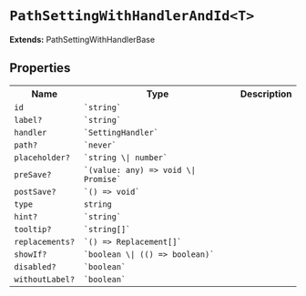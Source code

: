 # `PathSettingWithHandlerAndId<T>`
**Extends:** PathSettingWithHandlerBase<T>
## Properties 
<table><tr><th>Name</th><th>Type</th><th>Description</th></tr>
<tr><td><code>id</code></td><td><code>`string`</code></td><td><code></code></td></tr>
<tr><td><code>label?</code></td><td><code>`string`</code></td><td><code></code></td></tr>
<tr><td><code>handler</code></td><td><code>`SettingHandler`</code></td><td><code></code></td></tr>
<tr><td><code>path?</code></td><td><code>`never`</code></td><td><code></code></td></tr>
<tr><td><code>placeholder?</code></td><td><code>`string \| number`</code></td><td><code></code></td></tr>
<tr><td><code>preSave?</code></td><td><code>`(value: any) => void \| Promise<void>`</code></td><td><code></code></td></tr>
<tr><td><code>postSave?</code></td><td><code>`() => void`</code></td><td><code></code></td></tr>
<tr><td><code>type</code></td><td><code>string</code></td><td><code></code></td></tr>
<tr><td><code>hint?</code></td><td><code>`string`</code></td><td><code></code></td></tr>
<tr><td><code>tooltip?</code></td><td><code>`string[]`</code></td><td><code></code></td></tr>
<tr><td><code>replacements?</code></td><td><code>`() => Replacement[]`</code></td><td><code></code></td></tr>
<tr><td><code>showIf?</code></td><td><code>`boolean \| (() => boolean)`</code></td><td><code></code></td></tr>
<tr><td><code>disabled?</code></td><td><code>`boolean`</code></td><td><code></code></td></tr>
<tr><td><code>withoutLabel?</code></td><td><code>`boolean`</code></td><td><code></code></td></tr>
</table>